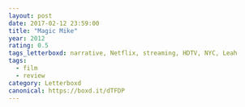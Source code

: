 ```yaml
---
layout: post 
date: 2017-02-12 23:59:00
title: "Magic Mike"
year: 2012
rating: 0.5
tags_letterboxd: narrative, Netflix, streaming, HDTV, NYC, Leah
tags:
  - film
  - review
category: Letterboxd
canonical: https://boxd.it/dTFDP
---
```

